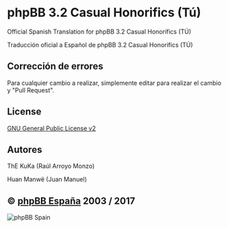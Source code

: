 phpBB 3.2 Casual Honorifics (Tú)
================================

Official Spanish Translation for phpBB 3.2 Casual Honorifics (TÚ)

Traducción oficial a Español de phpBB 3.2 Casual Honorifics (TÚ)

## Corrección de errores
Para cualquier cambio a realizar, simplemente editar para realizar el cambio y "Pull Request".

## License
[GNU General Public License v2](http://opensource.org/licenses/GPL-2.0)

## Autores
ThE KuKa (Raúl Arroyo Monzo)

Huan Manwë (Juan Manuel)


## © [phpBB España](http://www.phpbb-es.com) 2003 / 2017

![phpBB Spain](http://www.phpbb-es.com/images/logo_es.png) 
